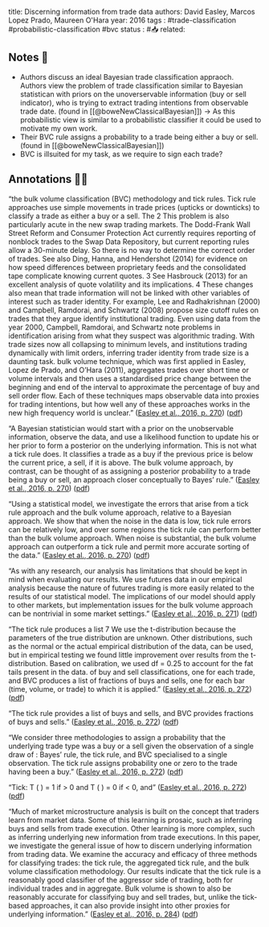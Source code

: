 
title: Discerning information from trade data
authors: David Easley, Marcos Lopez Prado, Maureen O'Hara
year: 2016
tags : #trade-classification #probabilistic-classification #bvc
status : #📥
related:


## Notes 📍
- Authors discuss an ideal Bayesian trade classification appraoch. Authors view the problem of trade classification similar to Bayesian statistican with priors on the unoverservable information (buy or sell indicator), who is trying to extract trading intentions from observable trade date. (found in [[@boweNewClassicalBayesian]]) -> As this probabilistic view is similar to a probabilistic classifier it could be used to motivate my own work.
- Their BVC rule assigns a probability to a trade being either a buy or sell. (found in [[@boweNewClassicalBayesian]])
- BVC is illsuited for my task, as we require to sign each trade?

## Annotations 💂‍♀️

“the bulk volume classification (BVC) methodology and tick rules. Tick rule approaches use simple movements in trade prices (upticks or downticks) to classify a trade as either a buy or a sell. The 2 This problem is also particularly acute in the new swap trading markets. The Dodd-Frank Wall Street Reform and Consumer Protection Act currently requires reporting of nonblock trades to the Swap Data Repository, but current reporting rules allow a 30-minute delay. So there is no way to determine the correct order of trades. See also Ding, Hanna, and Hendershot (2014) for evidence on how speed differences between proprietary feeds and the consolidated tape complicate knowing current quotes. 3 See Hasbrouck (2013) for an excellent analysis of quote volatility and its implications. 4 These changes also mean that trade information will not be linked with other variables of interest such as trader identity. For example, Lee and Radhakrishnan (2000) and Campbell, Ramdorai, and Schwartz (2008) propose size cutoff rules on trades that they argue identify institutional trading. Even using data from the year 2000, Campbell, Ramdorai, and Schwartz note problems in identification arising from what they suspect was algorithmic trading. With trade sizes now all collapsing to minimum levels, and institutions trading dynamically with limit orders, inferring trader identity from trade size is a daunting task. bulk volume technique, which was first applied in Easley, Lopez de Prado, and O’Hara (2011), aggregates trades over short time or volume intervals and then uses a standardised price change between the beginning and end of the interval to approximate the percentage of buy and sell order flow. Each of these techniques maps observable data into proxies for trading intentions, but how well any of these approaches works in the new high frequency world is unclear.” ([Easley et al., 2016, p. 270](zotero://select/library/items/X6ZNZ556)) ([pdf](zotero://open-pdf/library/items/HPC6KBMF?page=2&annotation=6Q5JXH46))

“A Bayesian statistician would start with a prior on the unobservable information, observe the data, and use a likelihood function to update his or her prior to form a posterior on the underlying information. This is not what a tick rule does. It classifies a trade as a buy if the previous price is below the current price, a sell, if it is above. The bulk volume approach, by contrast, can be thought of as assigning a posterior probability to a trade being a buy or sell, an approach closer conceptually to Bayes’ rule.” ([Easley et al., 2016, p. 270](zotero://select/library/items/X6ZNZ556)) ([pdf](zotero://open-pdf/library/items/HPC6KBMF?page=2&annotation=8WU3R2SV))

“Using a statistical model, we investigate the errors that arise from a tick rule approach and the bulk volume approach, relative to a Bayesian approach. We show that when the noise in the data is low, tick rule errors can be relatively low, and over some regions the tick rule can perform better than the bulk volume approach. When noise is substantial, the bulk volume approach can outperform a tick rule and permit more accurate sorting of the data.” ([Easley et al., 2016, p. 270](zotero://select/library/items/X6ZNZ556)) ([pdf](zotero://open-pdf/library/items/HPC6KBMF?page=2&annotation=VDMJDEGC))

“As with any research, our analysis has limitations that should be kept in mind when evaluating our results. We use futures data in our empirical analysis because the nature of futures trading is more easily related to the results of our statistical model. The implications of our model should apply to other markets, but implementation issues for the bulk volume approach can be nontrivial in some market settings.” ([Easley et al., 2016, p. 271](zotero://select/library/items/X6ZNZ556)) ([pdf](zotero://open-pdf/library/items/HPC6KBMF?page=3&annotation=R6RLLF7V))

“The tick rule produces a list 7 We use the t-distribution because the parameters of the true distribution are unknown. Other distributions, such as the normal or the actual empirical distribution of the data, can be used, but in empirical testing we found little improvement over results from the t-distribution. Based on calibration, we used df = 0.25 to account for the fat tails present in the data. of buy and sell classifications, one for each trade, and BVC produces a list of fractions of buys and sells, one for each bar (time, volume, or trade) to which it is applied.” ([Easley et al., 2016, p. 272](zotero://select/library/items/X6ZNZ556)) ([pdf](zotero://open-pdf/library/items/HPC6KBMF?page=4&annotation=9QM7VVKH))

“The tick rule provides a list of buys and sells, and BVC provides fractions of buys and sells.” ([Easley et al., 2016, p. 272](zotero://select/library/items/X6ZNZ556)) ([pdf](zotero://open-pdf/library/items/HPC6KBMF?page=4&annotation=5QCWA5YA))

“We consider three methodologies to assign a probability that the underlying trade type was a buy or a sell given the observation of a single draw of : Bayes’ rule, the tick rule, and BVC specialised to a single observation. The tick rule assigns probability one or zero to the trade having been a buy.” ([Easley et al., 2016, p. 272](zotero://select/library/items/X6ZNZ556)) ([pdf](zotero://open-pdf/library/items/HPC6KBMF?page=4&annotation=E9GPBVPP))

“Tick: T ( ) = 1 if > 0 and T ( ) = 0 if < 0, and” ([Easley et al., 2016, p. 272](zotero://select/library/items/X6ZNZ556)) ([pdf](zotero://open-pdf/library/items/HPC6KBMF?page=4&annotation=E8GXDD5Y))

“Much of market microstructure analysis is built on the concept that traders learn from market data. Some of this learning is prosaic, such as inferring buys and sells from trade execution. Other learning is more complex, such as inferring underlying new information from trade executions. In this paper, we investigate the general issue of how to discern underlying information from trading data. We examine the accuracy and efficacy of three methods for classifying trades: the tick rule, the aggregated tick rule, and the bulk volume classification methodology. Our results indicate that the tick rule is a reasonably good classifier of the aggressor side of trading, both for individual trades and in aggregate. Bulk volume is shown to also be reasonably accurate for classifying buy and sell trades, but, unlike the tick-based approaches, it can also provide insight into other proxies for underlying information.” ([Easley et al., 2016, p. 284](zotero://select/library/items/X6ZNZ556)) ([pdf](zotero://open-pdf/library/items/HPC6KBMF?page=16&annotation=VC98DC2N))